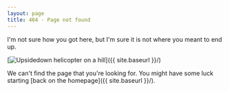 ```yaml
---
layout: page
title: 404 - Page not found
---
```


I'm not sure how you got here, but I'm sure it is not where you meant to end up.

<div class="align-center" markdown="1">
[<img src="{{ site.baseurl }}/images/chopper-down.gif" alt="Upsidedown helicopter on a hill"/>]({{ site.baseurl }}/)
</div>

We can't find the page that you're looking for. You might have some luck starting [back on the homepage]({{ site.baseurl }}/).
